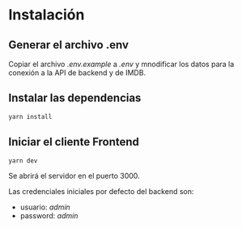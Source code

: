 # Instalación

## Generar el archivo .env

Copiar el archivo _.env.example_ a _.env_ y mnodificar los datos para la conexión a la API de backend y de IMDB.

## Instalar las dependencias

```sh
yarn install
```

## Iniciar el cliente Frontend

```sh
yarn dev
```

Se abrirá el servidor en el puerto 3000.

Las credenciales iniciales por defecto del backend son:
* usuario: _admin_
* password: _admin_
